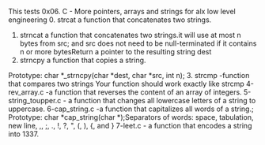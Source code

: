 This tests 0x06. C - More pointers, arrays and strings for alx low level engineering
0. strcat a function that concatenates two strings.
1. strncat a function that concatenates two strings.it will use at most n bytes from src; and src does not need to be null-terminated if it contains n or more bytesReturn a pointer to the resulting string dest
2. strncpy a function that copies a string.



Prototype: char *_strncpy(char *dest, char *src, int n);
3. strcmp -function that compares two strings Your function should work exactly like strcmp
4-rev_array.c -a function that reverses the content of an array of integers.
5-string_toupper.c -  a function that changes all lowercase letters of a string to uppercase.
6-cap_string.c -a function that capitalizes all words of a string.; Prototype: char *cap_string(char *);Separators of words: space, tabulation, new line, ,, ;, ., !, ?, ", (, ), {, and }
7-leet.c - a function that encodes a string into 1337.
